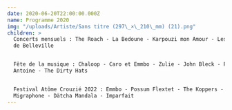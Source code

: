 ```yaml
---
date: 2020-06-20T22:00:00.000Z
name: Programme 2020
img: "/uploads/Artiste/Sans titre (297\_×\_210\_mm) (21).png"
children: >
  Concerts mensuels : The Roach - La Bedoune - Karpouzi mon Amour - Les Triplets
  de Belleville


  Fête de la musique : Chaloop - Caro et Emmbo - Zulie - John Bleck - Pierre
  Antoine - The Dirty Hats


  Festival Atôme Crouzié 2022 : Emmbo - Possum Flextet - The Koppers - Urgence
  Migraphone - Dätcha Mandala - Imparfait
---
```


